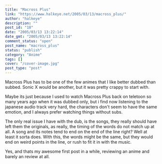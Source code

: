```yaml
---
title: "Macross Plus"
link: "https://www.halkeye.net/2005/03/13/macross_plus/"
author: "halkeye"
description: ""
post_id: "18"
date: "2005/03/13 13:22:14"
date_gmt: "2005/03/13 13:22:14"
comment_status: "open"
post_name: "macross_plus"
status: "publish"
category: "Anime"
tags: []
cover: "/cover-image.jpg"
post_type: "post"
---
```


Macross Plus has to be one of the few animes that I like better dubbed than subbed. Sonic X would be another, but it was pretty crappy to start with.

Maybe its just because I used to watch Macross Plus back on teletoon so many years ago when it was dubbed only, but i find now listening to the japanese audio track very hard, the characters don't seem to have the same emotion, and I always prefer watching things without subs.

The only real issue I have with the dub, is the songs, they really should have left them the originals, as really, the timing of the words do not match up at all. A song and its notes tend to end on the end of the line right? Well at least it sorta does. With this, the words might be the same, but they would end on weird points in the line, or rush to fit it in with the music.

Yes, and thats my awesome first post in a while, reviewing an anime and barely an review at all.